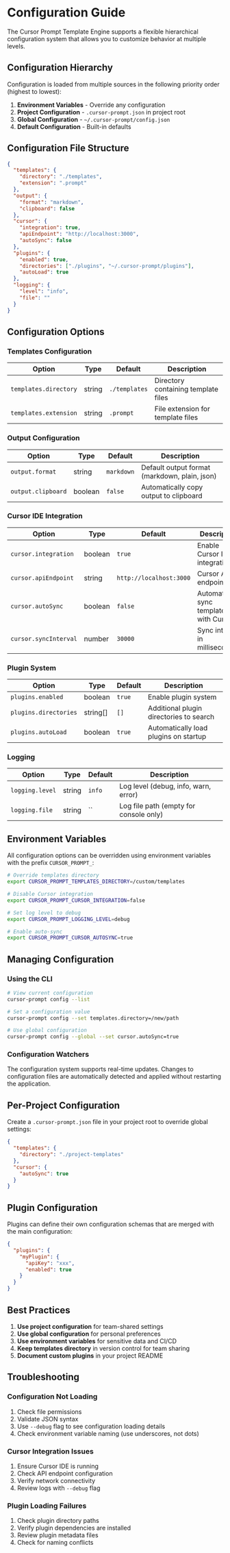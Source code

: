 # Configuration Guide

The Cursor Prompt Template Engine supports a flexible hierarchical configuration system that allows you to customize behavior at multiple levels.

## Configuration Hierarchy

Configuration is loaded from multiple sources in the following priority order (highest to lowest):

1. **Environment Variables** - Override any configuration
2. **Project Configuration** - `.cursor-prompt.json` in project root
3. **Global Configuration** - `~/.cursor-prompt/config.json`
4. **Default Configuration** - Built-in defaults

## Configuration File Structure

```json
{
  "templates": {
    "directory": "./templates",
    "extension": ".prompt"
  },
  "output": {
    "format": "markdown",
    "clipboard": false
  },
  "cursor": {
    "integration": true,
    "apiEndpoint": "http://localhost:3000",
    "autoSync": false
  },
  "plugins": {
    "enabled": true,
    "directories": ["./plugins", "~/.cursor-prompt/plugins"],
    "autoLoad": true
  },
  "logging": {
    "level": "info",
    "file": ""
  }
}
```

## Configuration Options

### Templates Configuration

| Option | Type | Default | Description |
|--------|------|---------|-------------|
| `templates.directory` | string | `./templates` | Directory containing template files |
| `templates.extension` | string | `.prompt` | File extension for template files |

### Output Configuration

| Option | Type | Default | Description |
|--------|------|---------|-------------|
| `output.format` | string | `markdown` | Default output format (markdown, plain, json) |
| `output.clipboard` | boolean | `false` | Automatically copy output to clipboard |

### Cursor IDE Integration

| Option | Type | Default | Description |
|--------|------|---------|-------------|
| `cursor.integration` | boolean | `true` | Enable Cursor IDE integration |
| `cursor.apiEndpoint` | string | `http://localhost:3000` | Cursor API endpoint URL |
| `cursor.autoSync` | boolean | `false` | Automatically sync templates with Cursor |
| `cursor.syncInterval` | number | `30000` | Sync interval in milliseconds |

### Plugin System

| Option | Type | Default | Description |
|--------|------|---------|-------------|
| `plugins.enabled` | boolean | `true` | Enable plugin system |
| `plugins.directories` | string[] | `[]` | Additional plugin directories to search |
| `plugins.autoLoad` | boolean | `true` | Automatically load plugins on startup |

### Logging

| Option | Type | Default | Description |
|--------|------|---------|-------------|
| `logging.level` | string | `info` | Log level (debug, info, warn, error) |
| `logging.file` | string | `` | Log file path (empty for console only) |

## Environment Variables

All configuration options can be overridden using environment variables with the prefix `CURSOR_PROMPT_`:

```bash
# Override templates directory
export CURSOR_PROMPT_TEMPLATES_DIRECTORY=/custom/templates

# Disable Cursor integration
export CURSOR_PROMPT_CURSOR_INTEGRATION=false

# Set log level to debug
export CURSOR_PROMPT_LOGGING_LEVEL=debug

# Enable auto-sync
export CURSOR_PROMPT_CURSOR_AUTOSYNC=true
```

## Managing Configuration

### Using the CLI

```bash
# View current configuration
cursor-prompt config --list

# Set a configuration value
cursor-prompt config --set templates.directory=/new/path

# Use global configuration
cursor-prompt config --global --set cursor.autoSync=true
```

### Configuration Watchers

The configuration system supports real-time updates. Changes to configuration files are automatically detected and applied without restarting the application.

## Per-Project Configuration

Create a `.cursor-prompt.json` file in your project root to override global settings:

```json
{
  "templates": {
    "directory": "./project-templates"
  },
  "cursor": {
    "autoSync": true
  }
}
```

## Plugin Configuration

Plugins can define their own configuration schemas that are merged with the main configuration:

```json
{
  "plugins": {
    "myPlugin": {
      "apiKey": "xxx",
      "enabled": true
    }
  }
}
```

## Best Practices

1. **Use project configuration** for team-shared settings
2. **Use global configuration** for personal preferences
3. **Use environment variables** for sensitive data and CI/CD
4. **Keep templates directory** in version control for team sharing
5. **Document custom plugins** in your project README

## Troubleshooting

### Configuration Not Loading

1. Check file permissions
2. Validate JSON syntax
3. Use `--debug` flag to see configuration loading details
4. Check environment variable naming (use underscores, not dots)

### Cursor Integration Issues

1. Ensure Cursor IDE is running
2. Check API endpoint configuration
3. Verify network connectivity
4. Review logs with `--debug` flag

### Plugin Loading Failures

1. Check plugin directory paths
2. Verify plugin dependencies are installed
3. Review plugin metadata files
4. Check for naming conflicts
